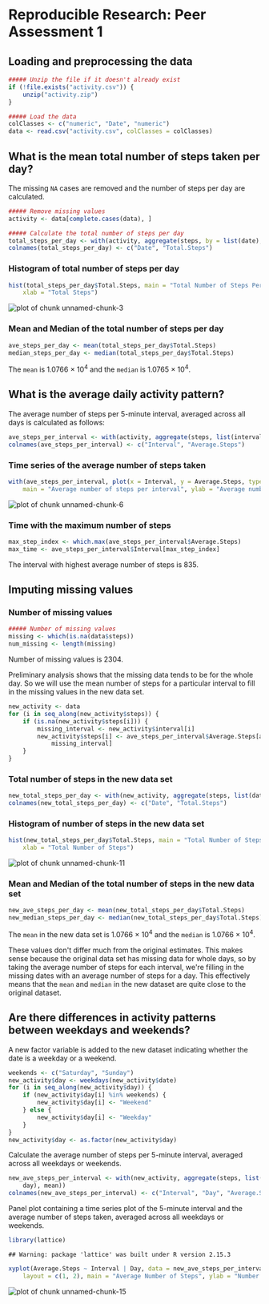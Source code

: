 # Reproducible Research: Peer Assessment 1


## Loading and preprocessing the data


```r
##### Unzip the file if it doesn't already exist
if (!file.exists("activity.csv")) {
    unzip("activity.zip")
}

##### Load the data
colClasses <- c("numeric", "Date", "numeric")
data <- read.csv("activity.csv", colClasses = colClasses)
```


## What is the mean total number of steps taken per day?
The missing `NA` cases are removed and the number of steps per day are calculated.


```r
##### Remove missing values
activity <- data[complete.cases(data), ]

##### Calculate the total number of steps per day
total_steps_per_day <- with(activity, aggregate(steps, by = list(date), sum))
colnames(total_steps_per_day) <- c("Date", "Total.Steps")
```


### Histogram of total number of steps per day

```r
hist(total_steps_per_day$Total.Steps, main = "Total Number of Steps Per Day", 
    xlab = "Total Steps")
```

![plot of chunk unnamed-chunk-3](figure/unnamed-chunk-3.png) 


### Mean and Median of the total number of steps per day

```r
ave_steps_per_day <- mean(total_steps_per_day$Total.Steps)
median_steps_per_day <- median(total_steps_per_day$Total.Steps)
```

The `mean` is 1.0766 &times; 10<sup>4</sup> and the `median` is 1.0765 &times; 10<sup>4</sup>.

## What is the average daily activity pattern?
The average number of steps per 5-minute interval, averaged across all days is calculated as follows:


```r
ave_steps_per_interval <- with(activity, aggregate(steps, list(interval), mean))
colnames(ave_steps_per_interval) <- c("Interval", "Average.Steps")
```


### Time series of the average number of steps taken

```r
with(ave_steps_per_interval, plot(x = Interval, y = Average.Steps, type = "l", 
    main = "Average number of steps per interval", ylab = "Average number of steps"))
```

![plot of chunk unnamed-chunk-6](figure/unnamed-chunk-6.png) 


### Time with the maximum number of steps

```r
max_step_index <- which.max(ave_steps_per_interval$Average.Steps)
max_time <- ave_steps_per_interval$Interval[max_step_index]
```

The interval with highest average number of steps is 835.

## Imputing missing values

### Number of missing values

```r
##### Number of missing values
missing <- which(is.na(data$steps))
num_missing <- length(missing)
```

Number of missing values is 2304.

Preliminary analysis shows that the missing data tends to be for the whole day.
So we will use the mean number of steps for a particular interval to fill in the missing values in the new data set.


```r
new_activity <- data
for (i in seq_along(new_activity$steps)) {
    if (is.na(new_activity$steps[i])) {
        missing_interval <- new_activity$interval[i]
        new_activity$steps[i] <- ave_steps_per_interval$Average.Steps[ave_steps_per_interval$Interval == 
            missing_interval]
    }
}
```


### Total number of steps in the new data set

```r
new_total_steps_per_day <- with(new_activity, aggregate(steps, list(date), sum))
colnames(new_total_steps_per_day) <- c("Date", "Total.Steps")
```


### Histogram of number of steps in the new data set

```r
hist(new_total_steps_per_day$Total.Steps, main = "Total Number of Steps Per Day", 
    xlab = "Total Number of Steps")
```

![plot of chunk unnamed-chunk-11](figure/unnamed-chunk-11.png) 


### Mean and Median of the total number of steps in the new data set

```r
new_ave_steps_per_day <- mean(new_total_steps_per_day$Total.Steps)
new_median_steps_per_day <- median(new_total_steps_per_day$Total.Steps)
```

The `mean` in the new data set is 1.0766 &times; 10<sup>4</sup> and the `median` is 1.0766 &times; 10<sup>4</sup>.

These values don't differ much from the original estimates.
This makes sense because the original data set has missing data for whole days, so by taking the average number of steps for each interval, we're filling in the missing dates with an average number of steps for a day. This effectively means that the `mean` and `median` in the new dataset are quite close to the original dataset.

## Are there differences in activity patterns between weekdays and weekends?

A new factor variable is added to the new dataset indicating whether the date is a weekday or a weekend.

```r
weekends <- c("Saturday", "Sunday")
new_activity$day <- weekdays(new_activity$date)
for (i in seq_along(new_activity$day)) {
    if (new_activity$day[i] %in% weekends) {
        new_activity$day[i] <- "Weekend"
    } else {
        new_activity$day[i] <- "Weekday"
    }
}
new_activity$day <- as.factor(new_activity$day)
```

Calculate the average number of steps per 5-minute interval, averaged across all weekdays or weekends.


```r
new_ave_steps_per_interval <- with(new_activity, aggregate(steps, list(interval, 
    day), mean))
colnames(new_ave_steps_per_interval) <- c("Interval", "Day", "Average.Steps")
```

Panel plot containing a time series plot of the 5-minute interval and the average number of steps taken, averaged across all weekdays or weekends.

```r
library(lattice)
```

```
## Warning: package 'lattice' was built under R version 2.15.3
```

```r
xyplot(Average.Steps ~ Interval | Day, data = new_ave_steps_per_interval, type = "l", 
    layout = c(1, 2), main = "Average Number of Steps", ylab = "Number of Steps")
```

![plot of chunk unnamed-chunk-15](figure/unnamed-chunk-15.png) 

